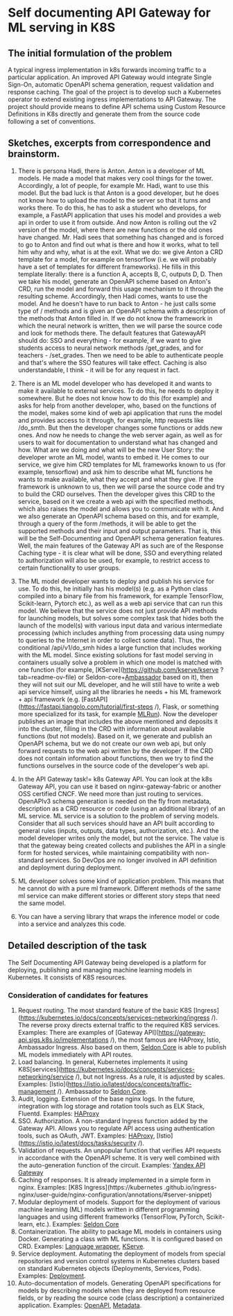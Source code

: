 # Self documenting API Gateway for ML serving in K8S

## The initial formulation of the problem
A typical ingress implementation in k8s forwards incoming traffic to a particular application. An improved API Gateway would integrate Single Sign-On, automatic OpenAPI schema generation, request validation and response caching. The goal of the project is to develop such a Kubernetes operator to extend existing ingress implementations to API Gateway. 
The project should provide means to define API schema using Custom Resource Definitions in K8s directly and generate them from the source code following a set of conventions.

## Sketches, excerpts from correspondence and brainstorm.

1. There is persona Hadi, there is Anton. Anton is a developer of ML models. He made a model that makes very cool things for the tower. Accordingly, a lot of people, for example Mr. Hadi, want to use this model. But the bad luck is that Anton is a good developer, but he does not know how to upload the model to the server so that it turns and works there. To do this, he has to ask a student who develops, for example, a FastAPI application that uses his model and provides a web api in order to use it from outside. And now Anton is rolling out the v2 version of the model, where there are new functions or the old ones have changed. Mr. Hadi sees that something has changed and is forced to go to Anton and find out what is there and how it works, what to tell him why and why, what is at the exit.
What we do: we give Anton a CRD template for a model, for example on tensorflow (i.e. we will probably have a set of templates for different frameworks). He fills in this template literally: there is a function A, accepts B, C, outputs D, D. Then we take his model, generate an OpenAPI scheme based on Anton's CRD, run the model and forward this usage mechanism to it through the resulting scheme. Accordingly, then Hadi comes, wants to use the model. And he doesn't have to run back to Anton - he just calls some type of / methods and is given an OpenAPI schema with a description of the methods that Anton filled in. 
If we do not know the framework in which the neural network is written, then we will parse the source code and look for methods there.
The default features that GatewayAPI should do: SSO and everything - for example, if we want to give students access to neural network methods /get_grades, and for teachers - /set_grades. Then we need to be able to authenticate people and that's where the SSO features will take effect. Caching is also understandable, I think - it will be for any request in fact.

2. There is an ML model developer who has developed it and wants to make it available to external services. To do this, he needs to deploy it somewhere. But he does not know how to do this (for example) and asks for help from another developer, who, based on the functions of the model, makes some kind of web api application that runs the model and provides access to it through, for example, http requests like /do_smth. But then the developer changes some functions or adds new ones. And now he needs to change the web server again, as well as for users to wait for documentation to understand what has changed and how.
What are we doing and what will be the new User Story: the developer wrote an ML model, wants to embed it. He comes to our service, we give him CRD templates for ML frameworks known to us (for example, tensorflow) and ask him to describe what ML functions he wants to make available, what they accept and what they give. If the framework is unknown to us, then we will parse the source code and try to build the CRD ourselves. Then the developer gives this CRD to the service, based on it we create a web api with the specified methods, which also raises the model and allows you to communicate with it. And we also generate an OpenAPI schema based on this, and for example, through a query of the form /methods, it will be able to get the supported methods and their input and output parameters. That is, this will be the Self-Documenting and OpenAPI schema generation features.
Well, the main features of the Gateway API as such are of the Response Caching type - it is clear what will be done, SSO and everything related to authorization will also be used, for example, to restrict access to certain functionality to user groups.

3. The ML model developer wants to deploy and publish his service for use. To do this, he initially has his model(s) (e.g. as a Python class compiled into a binary file from his framework, for example TensorFlow, Scikit-learn, Pytorch etc.), as well as a web api service that can run this model. We believe that the service does not just provide API methods for launching models, but solves some complex task that hides both the launch of the model(s) with various input data and various intermediate processing (which includes anything from processing data using numpy to queries to the Internet in order to collect some data). Thus, the conditional /api/v1/do_smh hides a large function that includes working with the ML model. Since existing solutions for fast model serving in containers usually solve a problem in which one model is matched with one function (for example, [KServe](https://github.com/kserve/kserve ?tab=readme-ov-file) or Seldon-core+[Ambassador](https://docs.seldon.io/projects/seldon-core/en/latest/ingress/ambassador.html ) based on it), then they will not suit our ML developer, and he will still have to write a web api service himself, using all the libraries he needs + his ML framework + api framework (e.g. [FastAPI](https://fastapi.tiangolo.com/tutorial/first-steps /), Flask, or something more specialized for its task, for example [MLRun](https://docs.mlrun.org/en/latest/index.html )). Now the developer publishes an image that includes the above mentioned and deposits it into the cluster, filling in the CRD with information about available functions (but not models). Based on it, we generate and publish an OpenAPI schema, but we do not create our own web api, but only forward requests to the web api written by the developer. If the CRD does not contain information about functions, then we try to find the functions ourselves in the source code of the developer's web api.

4. In the API Gateway task!= k8s Gateway API. You can look at the k8s Gateway API, you can use it based on nginx-gateway-fabric or another OSS certified CNCF. We need more than just routing to services. OpenAPIv3 schema generation is needed on the fly from metadata, description as a CRD resource or code (using an additional library) of an ML service. ML service is a solution to the problem of serving models. Consider that all such services should have an API built according to general rules (inputs, outputs, data types, authorization, etc.). And the model developer writes only the model, but not the service. The value is that the gateway being created collects and publishes the API in a single form for hosted services, while maintaining compatibility with non-standard services. So DevOps are no longer involved in API definition and deployment during deployment.

5. ML developer solves some kind of application problem. This means that he cannot do with a pure ml framework. Different methods of the same ml service can make different stories or different story steps that need the same model.

6. You can have a serving library that wraps the inference model or code into a service and analyzes this code.

## Detailed description of the task
The Self Documenting API Gateway being developed is a platform for deploying, publishing and managing machine learning models in Kubernetes. It consists of K8S resources.

### Consideration of candidates for features
1. Request routing. The most standard feature of the basic K8S [Ingress](https://kubernetes.io/docs/concepts/services-networking/ingress /). The reverse proxy directs external traffic to the required K8S services.
Examples: There are examples of [Gateway API](https://gateway-api.sigs.k8s.io/implementations /), the most famous are HAProxy, Istio, Ambassador Ingress. Also based on them, [Seldon Core](https://docs.seldon.io/projects/seldon-core/en/latest/workflow/github-readme.html ) is able to publish ML models immediately with API routes.
2. Load balancing. In general, Kubernetes implements it using K8S[services](https://kubernetes.io/docs/concepts/services-networking/service /), but not Ingress. As a rule, it is adjusted by scales.
Examples: [Istio](https://istio.io/latest/docs/concepts/traffic-management /). Ambassador to [Seldon Core](https://docs.seldon.io/projects/seldon-core/en/latest/ingress/ambassador.html ).
3. Audit, logging. Extension of the base nginx logs. In the future, integration with log storage and rotation tools such as ELK Stack, Fluentd.
Examples: [HAProxy](https://www.haproxy.com/blog/logging-with-the-haproxy-kubernetes-ingress-controller )
4. SSO. Authorization. A non-standard Ingress function added by the Gateway API. Allows you to regulate API access using authentication tools, such as OAuth, JWT.
Examples: [HAProxy](https://www.getambassador.io/docs/edge-stack/latest/howtos/ext-filters ), [Istio](https://istio.io/latest/docs/tasks/security /).
5. Validation of requests. An unpopular function that verifies API requests in accordance with the OpenAPI scheme. It is very well combined with the auto-generation function of the circuit.
Examples: [Yandex API Gateway](https://yandex.cloud/ru/docs/api-gateway/concepts/extensions/validator?utm_referrer=https%3A%2F%2Fwww.google.com%2F)
6. Caching of responses. It is already implemented in a simple form in nginx.
Examples: [K8S Ingress](https://kubernetes .github.io/ingress-nginx/user-guide/nginx-configuration/annotations/#server-snippet)
7. Modular deployment of models. Support for the deployment of various machine learning (ML) models written in different programming languages and using different frameworks (TensorFlow, PyTorch, Scikit-learn, etc.).
Examples: [Seldon Core](https://docs.seldon.io/projects/seldon-core/en/latest/workflow/github-readme.html )
8. Containerization. The ability to package ML models in containers using Docker. Generating a class with ML functions. It is configured based on CRD.
Examples: [Language wrapper](https://docs.seldon.io/projects/seldon-core/en/latest/wrappers/language_wrappers.html ), [KServe](https://github.com/kserve/kserve ).
9. Service deployment. Automating the deployment of models from special repositories and version control systems in Kubernetes clusters based on standard Kubernetes objects (Deployments, Services, Pods).
Examples: [Deployment](https://docs.seldon.io/projects/seldon-core/en/latest/workflow/overview.html#seldondeployment-crd).
10. Auto-documentation of models. Generating OpenAPI specifications for models by describing models when they are deployed from resource fields, or by reading the source code (class description) a containerized application.
Examples: [OpenAPI](https://docs.seldon.io/projects/seldon-core/en/latest/reference/apis/openapi.html ), [Metadata](https://docs.seldon.io/projects/seldon-core/en/latest/reference/apis/metadata.html ).